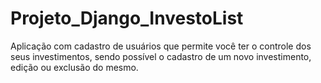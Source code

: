 # Projeto_Django_InvestoList
Aplicação com cadastro de usuários que permite você ter o controle dos seus investimentos, sendo possível o cadastro de um novo investimento, edição ou exclusão do mesmo.

